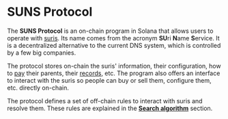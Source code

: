 # SUNS Protocol

The **SUNS Protocol** is an on-chain program in Solana that allows users to operate with [suris](/en/domains/). Its name
comes from the acronym **SU**ri **N**ame **S**ervice. It is a decentralized alternative to the current DNS system, which
is controlled by a few big companies.

The protocol stores on-chain the suris' information, their configuration, how to [pay](/en/protocol/subscription)
their parents, their [records](/en/protocol/records/), etc. The program also offers an interface to interact with the
suris so people can buy or sell them, configure them, etc. directly on-chain.

The protocol defines a set of off-chain rules to interact with suris and resolve them. These rules are explained in
the [**Search algorithm**](/en/protocol/searching/) section.
